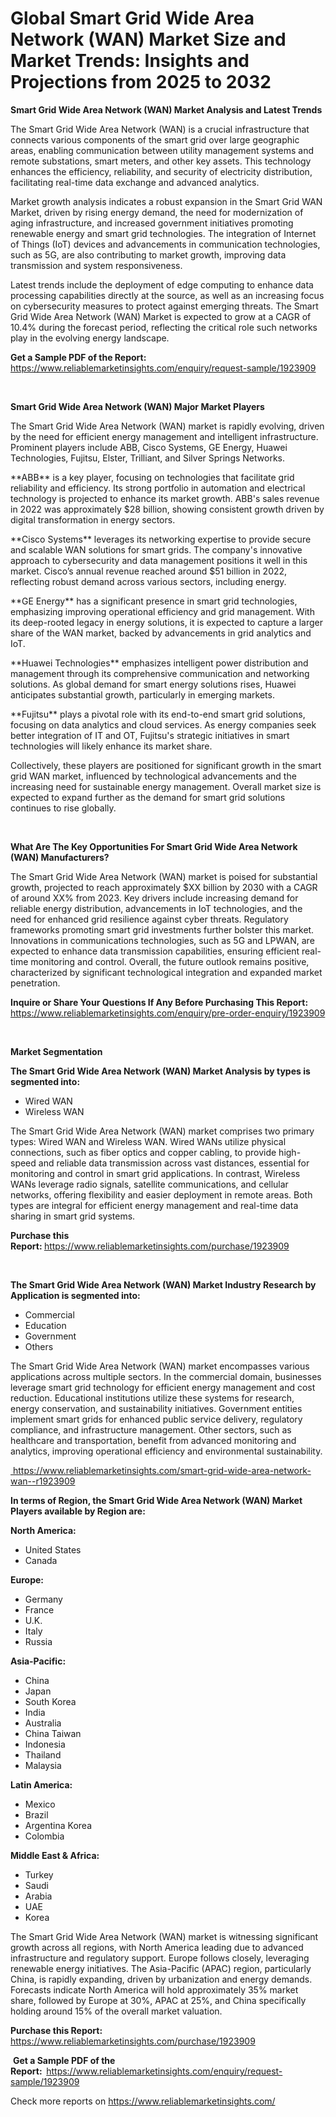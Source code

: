 <p><h1>Global Smart Grid Wide Area Network (WAN) Market Size and Market Trends: Insights and Projections from 2025 to 2032</h1></p><p><strong>Smart Grid Wide Area Network (WAN) Market Analysis and Latest Trends</strong></p>
<p><p>The Smart Grid Wide Area Network (WAN) is a crucial infrastructure that connects various components of the smart grid over large geographic areas, enabling communication between utility management systems and remote substations, smart meters, and other key assets. This technology enhances the efficiency, reliability, and security of electricity distribution, facilitating real-time data exchange and advanced analytics.</p><p>Market growth analysis indicates a robust expansion in the Smart Grid WAN Market, driven by rising energy demand, the need for modernization of aging infrastructure, and increased government initiatives promoting renewable energy and smart grid technologies. The integration of Internet of Things (IoT) devices and advancements in communication technologies, such as 5G, are also contributing to market growth, improving data transmission and system responsiveness.</p><p>Latest trends include the deployment of edge computing to enhance data processing capabilities directly at the source, as well as an increasing focus on cybersecurity measures to protect against emerging threats. The Smart Grid Wide Area Network (WAN) Market is expected to grow at a CAGR of 10.4% during the forecast period, reflecting the critical role such networks play in the evolving energy landscape.</p></p>
<p><strong>Get a Sample PDF of the Report:&nbsp;</strong> <a href="https://www.reliablemarketinsights.com/enquiry/request-sample/1923909?utm_campaign=3031&utm_medium=2&utm_source=Github&utm_content=ia&utm_term=28032025&utm_id=smart-grid-wide-area-network-wan">https://www.reliablemarketinsights.com/enquiry/request-sample/1923909</a></p>
<p>&nbsp;</p>
<p><strong>Smart Grid Wide Area Network (WAN) Major Market Players</strong></p>
<p><p>The Smart Grid Wide Area Network (WAN) market is rapidly evolving, driven by the need for efficient energy management and intelligent infrastructure. Prominent players include ABB, Cisco Systems, GE Energy, Huawei Technologies, Fujitsu, Elster, Trilliant, and Silver Springs Networks.</p><p>**ABB** is a key player, focusing on technologies that facilitate grid reliability and efficiency. Its strong portfolio in automation and electrical technology is projected to enhance its market growth. ABB's sales revenue in 2022 was approximately $28 billion, showing consistent growth driven by digital transformation in energy sectors.</p><p>**Cisco Systems** leverages its networking expertise to provide secure and scalable WAN solutions for smart grids. The company's innovative approach to cybersecurity and data management positions it well in this market. Cisco’s annual revenue reached around $51 billion in 2022, reflecting robust demand across various sectors, including energy.</p><p>**GE Energy** has a significant presence in smart grid technologies, emphasizing improving operational efficiency and grid management. With its deep-rooted legacy in energy solutions, it is expected to capture a larger share of the WAN market, backed by advancements in grid analytics and IoT.</p><p>**Huawei Technologies** emphasizes intelligent power distribution and management through its comprehensive communication and networking solutions. As global demand for smart energy solutions rises, Huawei anticipates substantial growth, particularly in emerging markets.</p><p>**Fujitsu** plays a pivotal role with its end-to-end smart grid solutions, focusing on data analytics and cloud services. As energy companies seek better integration of IT and OT, Fujitsu's strategic initiatives in smart technologies will likely enhance its market share.</p><p>Collectively, these players are positioned for significant growth in the smart grid WAN market, influenced by technological advancements and the increasing need for sustainable energy management. Overall market size is expected to expand further as the demand for smart grid solutions continues to rise globally.</p></p>
<p>&nbsp;</p>
<p><strong>What Are The Key Opportunities For Smart Grid Wide Area Network (WAN) Manufacturers?</strong></p>
<p><p>The Smart Grid Wide Area Network (WAN) market is poised for substantial growth, projected to reach approximately $XX billion by 2030 with a CAGR of around XX% from 2023. Key drivers include increasing demand for reliable energy distribution, advancements in IoT technologies, and the need for enhanced grid resilience against cyber threats. Regulatory frameworks promoting smart grid investments further bolster this market. Innovations in communications technologies, such as 5G and LPWAN, are expected to enhance data transmission capabilities, ensuring efficient real-time monitoring and control. Overall, the future outlook remains positive, characterized by significant technological integration and expanded market penetration.</p></p>
<p><strong>Inquire or Share Your Questions If Any Before Purchasing This Report:</strong> <a href="https://www.reliablemarketinsights.com/enquiry/pre-order-enquiry/1923909?utm_campaign=3031&utm_medium=2&utm_source=Github&utm_content=ia&utm_term=28032025&utm_id=smart-grid-wide-area-network-wan">https://www.reliablemarketinsights.com/enquiry/pre-order-enquiry/1923909</a></p>
<p>&nbsp;</p>
<p><strong>Market Segmentation</strong></p>
<p><strong>The Smart Grid Wide Area Network (WAN) Market Analysis by types is segmented into:</strong></p>
<p><ul><li>Wired WAN</li><li>Wireless WAN</li></ul></p>
<p><p>The Smart Grid Wide Area Network (WAN) market comprises two primary types: Wired WAN and Wireless WAN. Wired WANs utilize physical connections, such as fiber optics and copper cabling, to provide high-speed and reliable data transmission across vast distances, essential for monitoring and control in smart grid applications. In contrast, Wireless WANs leverage radio signals, satellite communications, and cellular networks, offering flexibility and easier deployment in remote areas. Both types are integral for efficient energy management and real-time data sharing in smart grid systems.</p></p>
<p><strong>Purchase this Report:&nbsp;</strong><a href="https://www.reliablemarketinsights.com/purchase/1923909?utm_campaign=3031&utm_medium=2&utm_source=Github&utm_content=ia&utm_term=28032025&utm_id=smart-grid-wide-area-network-wan">https://www.reliablemarketinsights.com/purchase/1923909</a></p>
<p>&nbsp;</p>
<p><strong>The Smart Grid Wide Area Network (WAN) Market Industry Research by Application is segmented into:</strong></p>
<p><ul><li>Commercial</li><li>Education</li><li>Government</li><li>Others</li></ul></p>
<p><p>The Smart Grid Wide Area Network (WAN) market encompasses various applications across multiple sectors. In the commercial domain, businesses leverage smart grid technology for efficient energy management and cost reduction. Educational institutions utilize these systems for research, energy conservation, and sustainability initiatives. Government entities implement smart grids for enhanced public service delivery, regulatory compliance, and infrastructure management. Other sectors, such as healthcare and transportation, benefit from advanced monitoring and analytics, improving operational efficiency and environmental sustainability.</p></p>
<p><a href="https://www.reliablemarketinsights.com/smart-grid-wide-area-network-wan--r1923909?utm_campaign=3031&utm_medium=2&utm_source=Github&utm_content=ia&utm_term=28032025&utm_id=smart-grid-wide-area-network-wan">&nbsp;https://www.reliablemarketinsights.com/smart-grid-wide-area-network-wan--r1923909</a></p>
<p><strong>In terms of Region, the Smart Grid Wide Area Network (WAN) Market Players available by Region are:</strong></p>
<p>
    <p> <strong> North America: </strong>
        <ul>
            <li>United States</li>
            <li>Canada</li>
        </ul>
        </p> 
    <p> <strong> Europe: </strong>
        <ul>
            <li>Germany</li>
            <li>France</li>
            <li>U.K.</li>
            <li>Italy</li>
            <li>Russia</li>
        </ul>
        </p> 
    <p> <strong> Asia-Pacific: </strong>
        <ul>
            <li>China</li>
            <li>Japan</li>
            <li>South Korea</li>
            <li>India</li>
            <li>Australia</li>
            <li>China Taiwan</li>
            <li>Indonesia</li>
            <li>Thailand</li>
            <li>Malaysia</li>
        </ul>
        </p> 
    <p> <strong> Latin America: </strong>
        <ul>
            <li>Mexico</li>
            <li>Brazil</li>
            <li>Argentina Korea</li>
            <li>Colombia</li>
        </ul>
        </p> 
    <p> <strong> Middle East & Africa: </strong>
        <ul>
            <li>Turkey</li>
            <li>Saudi</li>
            <li>Arabia</li>
            <li>UAE</li>
            <li>Korea</li>
        </ul>
    </p>
    </p>
<p><p>The Smart Grid Wide Area Network (WAN) market is witnessing significant growth across all regions, with North America leading due to advanced infrastructure and regulatory support. Europe follows closely, leveraging renewable energy initiatives. The Asia-Pacific (APAC) region, particularly China, is rapidly expanding, driven by urbanization and energy demands. Forecasts indicate North America will hold approximately 35% market share, followed by Europe at 30%, APAC at 25%, and China specifically holding around 15% of the overall market valuation.</p></p>
<p><strong>Purchase this Report: </strong><a href="https://www.reliablemarketinsights.com/purchase/1923909?utm_campaign=3031&utm_medium=2&utm_source=Github&utm_content=ia&utm_term=28032025&utm_id=smart-grid-wide-area-network-wan">https://www.reliablemarketinsights.com/purchase/1923909</a></p>
<p>&nbsp;<strong>Get a Sample PDF of the Report:&nbsp;&nbsp;</strong><a href="https://www.reliablemarketinsights.com/enquiry/request-sample/1923909?utm_campaign=3031&utm_medium=2&utm_source=Github&utm_content=ia&utm_term=28032025&utm_id=smart-grid-wide-area-network-wan">https://www.reliablemarketinsights.com/enquiry/request-sample/1923909</a></p>
<p><strong></strong></p>
<p>Check more reports on <a href="https://www.reliablemarketinsights.com/?utm_campaign=3031&utm_medium=2&utm_source=Github&utm_content=ia&utm_term=28032025&utm_id=smart-grid-wide-area-network-wan">https://www.reliablemarketinsights.com/</a></p>